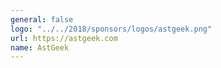 ```yaml
---
general: false
logo: "../../2018/sponsors/logos/astgeek.png"
url: https://astgeek.com
name: AstGeek
---
```

